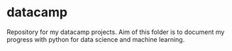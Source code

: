 # datacamp
Repository for my datacamp projects. Aim of this folder is to document my progress with python for data science and machine learning.
